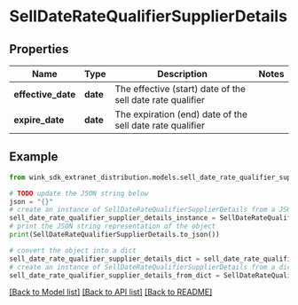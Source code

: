 # SellDateRateQualifierSupplierDetails


## Properties

Name | Type | Description | Notes
------------ | ------------- | ------------- | -------------
**effective_date** | **date** | The effective (start) date of the sell date rate qualifier | 
**expire_date** | **date** | The expiration (end) date of the sell date rate qualifier | 

## Example

```python
from wink_sdk_extranet_distribution.models.sell_date_rate_qualifier_supplier_details import SellDateRateQualifierSupplierDetails

# TODO update the JSON string below
json = "{}"
# create an instance of SellDateRateQualifierSupplierDetails from a JSON string
sell_date_rate_qualifier_supplier_details_instance = SellDateRateQualifierSupplierDetails.from_json(json)
# print the JSON string representation of the object
print(SellDateRateQualifierSupplierDetails.to_json())

# convert the object into a dict
sell_date_rate_qualifier_supplier_details_dict = sell_date_rate_qualifier_supplier_details_instance.to_dict()
# create an instance of SellDateRateQualifierSupplierDetails from a dict
sell_date_rate_qualifier_supplier_details_from_dict = SellDateRateQualifierSupplierDetails.from_dict(sell_date_rate_qualifier_supplier_details_dict)
```
[[Back to Model list]](../README.md#documentation-for-models) [[Back to API list]](../README.md#documentation-for-api-endpoints) [[Back to README]](../README.md)


